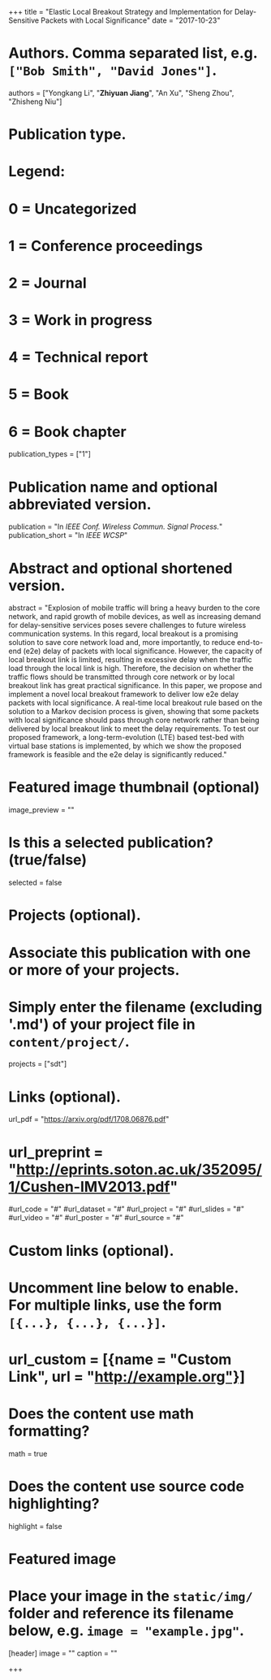 +++
title = "Elastic Local Breakout Strategy and Implementation for Delay-Sensitive Packets with Local Significance"
date = "2017-10-23"

# Authors. Comma separated list, e.g. `["Bob Smith", "David Jones"]`.
authors = ["Yongkang Li", "**Zhiyuan Jiang**", "An Xu", "Sheng Zhou", "Zhisheng Niu"]

# Publication type.
# Legend:
# 0 = Uncategorized
# 1 = Conference proceedings
# 2 = Journal
# 3 = Work in progress
# 4 = Technical report
# 5 = Book
# 6 = Book chapter
publication_types = ["1"]

# Publication name and optional abbreviated version.
publication = "In *IEEE Conf. Wireless Commun. Signal Process.*"
publication_short = "In *IEEE WCSP*"

# Abstract and optional shortened version.
abstract = "Explosion of mobile traffic will bring a heavy burden to the core network, and rapid growth of mobile devices, as well as increasing demand for delay-sensitive services poses severe challenges to future wireless communication systems. In this regard, local breakout is a promising solution to save core network load and, more importantly, to reduce end-to-end (e2e) delay of packets with local significance. However, the capacity of local breakout link is limited, resulting in excessive delay when the traffic load through the local link is high. Therefore, the decision on whether the traffic flows should be transmitted through core network or by local breakout link has great practical significance. In this paper, we propose and implement a novel local breakout framework to deliver low e2e delay packets with local significance. A real-time local breakout rule based on the solution to a Markov decision process is given, showing that some packets with local significance should pass through core network rather than being delivered by local breakout link to meet the delay requirements. To test our proposed framework, a long-term-evolution (LTE) based test-bed with virtual base stations is implemented, by which we show the proposed framework is feasible and the e2e delay is significantly reduced."

# Featured image thumbnail (optional)
image_preview = ""

# Is this a selected publication? (true/false)
selected = false

# Projects (optional).
#   Associate this publication with one or more of your projects.
#   Simply enter the filename (excluding '.md') of your project file in `content/project/`.
projects = ["sdt"]

# Links (optional).
url_pdf = "https://arxiv.org/pdf/1708.06876.pdf"
# url_preprint = "http://eprints.soton.ac.uk/352095/1/Cushen-IMV2013.pdf"
#url_code = "#"
#url_dataset = "#"
#url_project = "#"
#url_slides = "#"
#url_video = "#"
#url_poster = "#"
#url_source = "#"

# Custom links (optional).
#   Uncomment line below to enable. For multiple links, use the form `[{...}, {...}, {...}]`.
# url_custom = [{name = "Custom Link", url = "http://example.org"}]

# Does the content use math formatting?
math = true

# Does the content use source code highlighting?
highlight = false

# Featured image
# Place your image in the `static/img/` folder and reference its filename below, e.g. `image = "example.jpg"`.
[header]
image = ""
caption = ""

+++

